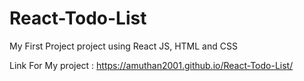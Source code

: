 # React-Todo-List
My First Project project using React JS, HTML and CSS

Link For My project : 
    https://amuthan2001.github.io/React-Todo-List/
